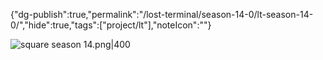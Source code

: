 
{"dg-publish":true,"permalink":"/lost-terminal/season-14-0/lt-season-14-0/","hide":true,"tags":["project/lt"],"noteIcon":""}



![square season 14.png|400](/img/user/square%20season%2014.png)

 